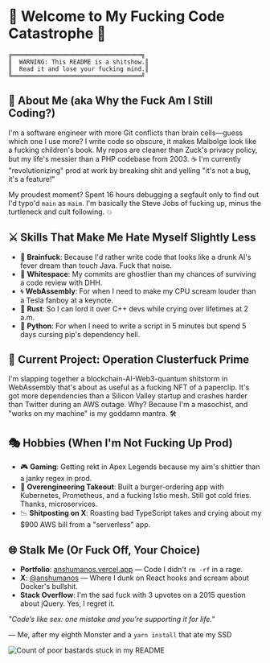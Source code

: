 # 🎪 Welcome to My Fucking Code Catastrophe 🎪
```
╔════════════════════════════════════╗
║  WARNING: This README is a shitshow.║
║  Read it and lose your fucking mind.║
╚════════════════════════════════════╝
```
## 💾 About Me (aka Why the Fuck Am I Still Coding?)
I'm a software engineer with more Git conflicts than brain cells—guess which one I use more? I write code so obscure, it makes Malbolge look like a fucking children's book. My repos are cleaner than Zuck's privacy policy, but my life's messier than a PHP codebase from 2003. ☕ I'm currently "revolutionizing" prod at work by breaking shit and yelling "it's not a bug, it's a feature!"

My proudest moment? Spent 16 hours debugging a segfault only to find out I'd typo'd `main` as `maim`. I'm basically the Steve Jobs of fucking up, minus the turtleneck and cult following. 💥

## ⚔️ Skills That Make Me Hate Myself Slightly Less
- 🧬 **Brainfuck**: Because I'd rather write code that looks like a drunk AI's fever dream than touch Java. Fuck that noise.
- 👤 **Whitespace**: My commits are ghostlier than my chances of surviving a code review with DHH.
- 🌀 **WebAssembly**: For when I need to make my CPU scream louder than a Tesla fanboy at a keynote.
- 🦀 **Rust**: So I can lord it over C++ devs while crying over lifetimes at 2 a.m.
- 🐍 **Python**: For when I need to write a script in 5 minutes but spend 5 days cursing pip's dependency hell.

## 🎯 Current Project: Operation Clusterfuck Prime
I'm slapping together a blockchain-AI-Web3-quantum shitstorm in WebAssembly that's about as useful as a fucking NFT of a paperclip. It's got more dependencies than a Silicon Valley startup and crashes harder than Twitter during an AWS outage. Why? Because I'm a masochist, and "works on my machine" is my goddamn mantra. 🛠️

## 🎭 Hobbies (When I'm Not Fucking Up Prod)
- 🎮 **Gaming**: Getting rekt in Apex Legends because my aim's shittier than a janky regex in prod.
- 🍔 **Overengineering Takeout**: Built a burger-ordering app with Kubernetes, Prometheus, and a fucking Istio mesh. Still got cold fries. Thanks, microservices.
- 📉 **Shitposting on X**: Roasting bad TypeScript takes and crying about my $900 AWS bill from a "serverless" app.

## 🌐 Stalk Me (Or Fuck Off, Your Choice)
- **Portfolio**: [anshumanos.vercel.app](https://anshumanos.vercel.app) — Code I didn't `rm -rf` in a rage.
- **X**: [@anshumanos](https://twitter.com/anshumanos) — Where I dunk on React hooks and scream about Docker's bullshit.
- **Stack Overflow**: I'm the sad fuck with 3 upvotes on a 2015 question about jQuery. Yes, I regret it.

*"Code’s like sex: one mistake and you’re supporting it for life."*

— Me, after my eighth Monster and a `yarn install` that ate my SSD

![Count of poor bastards stuck in my README](https://komarev.com/ghpvc/?username=anshuman018&color=blueviolet&style=flat-square&label=Fools+who+read+this)
